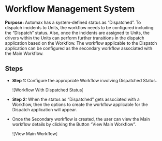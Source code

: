 # Workflow Management System

**Purpose:** Automax has a system-defined status as “Dispatched”. To dispatch incidents to Units, the workflow needs to be configured including the “Dispatch” status. Also, once the incidents are assigned to Units, the drivers within the Units can perform further transitions in the dispatch application based on the Workflow. The workflow applicable to the Dispatch application can be configured as the secondary workflow associated with the Main Workflow.

## Steps

- **Step 1:** Configure the appropriate Workflow involving Dispatched Status.

  ![Workflow With Dispatched Status]

- **Step 2:** When the status as “Dispatched” gets associated with a Workflow, then the options to create the workflow applicable for the Dispatch application will appear.

- Once the Secondary workflow is created, the user can view the Main workflow details by clicking the Button “View Main Workflow”.

  ![View Main Workflow]
